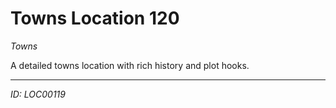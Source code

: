 # Towns Location 120

*Towns*

A detailed towns location with rich history and plot hooks.

---
*ID: LOC00119*